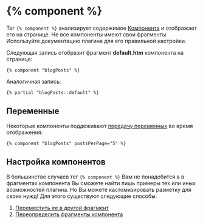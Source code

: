 # {% component %}

Тег `{% component %}` анализирует содержимое [Компонента](./cms/partials) и отображает его на странице. Не все компоненты имеют свои фрагменты. Используйте документацию плагина для его правильной настройки.

Следующая запись отобразит фрагмент **default.htm** компонента на странице:

    {% component "blogPosts" %}

Аналогичная запись:

    {% partial "blogPosts::default" %}

<a name="variables"></a>
## Переменные

Некоторые компоненты поддеживают [передачу переменных](./cms/components#component-variables) во время отображения:

    {% component "blogPosts" postsPerPage="5" %}

<a name="customizing-components"></a>
## Настройка компонентов

В большинстве случаев тег `{% component %}` Вам не понадобится  а в фрагментах компонента Вы сможете найти лишь примеры тех или иных возможностей плагина. Но Вы можете кастомизировать разметку для своих нужд! Для этого существуют следующие способы:

1. [Переместить ее в другой фрагмент](./cms/components#moving-default-markup)
1. [Переопределить фрагменты компонента](./cms/components#overriding-partials)
